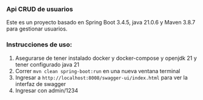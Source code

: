 
### Api CRUD de usuarios

Este es un proyecto basado en Spring Boot 3.4.5, java 21.0.6 y Maven 3.8.7 para gestionar usuarios.

### Instrucciones de uso:

1. Asegurarse de tener instalado docker y docker-compose y openjdk 21 y tener configurado java 21
2. Correr `mvn clean spring-boot:run` en una nueva ventana terminal
3. Ingresar a `http://localhost:8008/swagger-ui/index.html` para ver la interfaz de swagger
4. Ingresar con admin/1234
